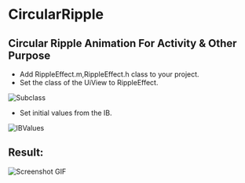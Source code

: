 # CircularRipple
## Circular Ripple Animation For Activity &amp; Other Purpose

* Add RippleEffect.m,RippleEffect.h class to your project.
* Set the class of the UiView to RippleEffect.

![Subclass](http://nsinit.com/gitimages/RippleEffect1.png)

* Set initial values from the IB.

![IBValues](http://nsinit.com/gitimages/RippleEffect2.png)

## Result:

![Screenshot GIF](http://nsinit.com/gitimages/RippleEffect.gif)
